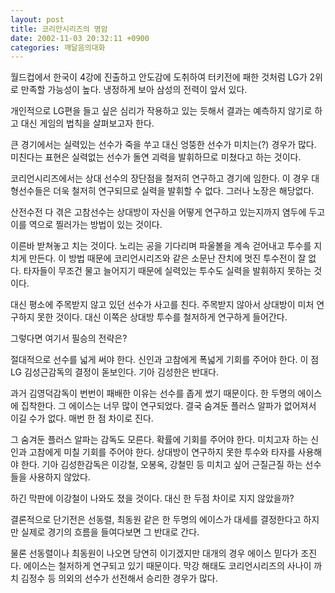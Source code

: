 ```yaml
---
layout: post
title: 코리안시리즈의 명암
date: 2002-11-03 20:32:11 +0900
categories: 깨달음의대화
---
```

월드컵에서 한국이 4강에 진출하고 안도감에 도취하여 터키전에 패한 것처럼 LG가 2위로 만족할 가능성이 높다. 냉정하게 보아 삼성의 전력이 앞서 있다.
  

  
개인적으로 LG편을 들고 싶은 심리가 작용하고 있는 듯해서 결과는 예측하지 않기로 하고 대신 게임의 법칙을 살펴보고자 한다.
  

  
큰 경기에서는 실력있는 선수가 죽을 쑤고 대신 엉뚱한 선수가 미치는(?) 경우가 많다. 미친다는 표현은 실력없는 선수가 돌연 괴력을 발휘하므로 미쳤다고 하는 것이다.
  

  
코리언시리즈에서는 상대 선수의 장단점을 철저히 연구하고 경기에 임한다. 이 경우 대형선수들은 더욱 철저히 연구되므로 실력을 발휘할 수 없다. 그러나 노장은 해당없다.
  

  
산전수전 다 겪은 고참선수는 상대방이 자신을 어떻게 연구하고 있는지까지 염두에 두고 이를 역으로 찔러가는 방법이 있는 것이다.
  

  
이른바 받쳐놓고 치는 것이다. 노리는 공을 기다리며 파울볼을 계속 걷어내고 투수를 지치게 만든다. 이 방법 때문에 코리언시리즈와 같은 소문난 잔치에 멋진 투수전이 잘 없다. 타자들이 무조건 물고 늘어지기 때문에 실력있는 투수도 실력을 발휘하지 못하는 것이다.
  

  
대신 평소에 주목받지 않고 있던 선수가 사고를 친다. 주목받지 않아서 상대방이 미처 연구하지 못한 것이다. 대신 이쪽은 상대방 투수를 철저하게 연구하게 들어간다.
  

  
그렇다면 여기서 필승의 전략은?
  

  
절대적으로 선수를 넓게 써야 한다. 신인과 고참에게 폭넓게 기회를 주어야 한다. 이 점 LG 김성근감독의 결정이 돋보인다. 기아 김성한은 반대다.
  

  
과거 김영덕감독이 번번이 패배한 이유는 선수를 좁게 썼기 때문이다. 한 두명의 에이스에 집착한다. 그 에이스는 너무 많이 연구되었다. 결국 숨겨둔 플러스 알파가 없어져서 이길 수가 없다. 매번 한 점 차이로 진다.
  

  
그 숨겨둔 플러스 알파는 감독도 모른다. 확률에 기회를 주어야 한다. 미치고자 하는 신인과 고참에게 미칠 기회를 주어야 한다. 상대방이 연구하지 못한 투수와 타자를 사용해야 한다. 기아 김성한감독은 이강철, 오봉옥, 강철민 등 미치고 싶어 근질근질 하는 선수들을 사용하지 않았다.
  

  
하긴 막판에 이강철이 나와도 졌을 것이다. 대신 한 두점 차이로 지지 않았을까?
  

  
결론적으로 단기전은 선동렬, 최동원 같은 한 두명의 에이스가 대세를 결정한다고 하지만 실제로 경기의 흐름을 들여다보면 그 반대로 간다.
  

  
물론 선동렬이나 최동원이 나오면 당연히 이기겠지만 대개의 경우 에이스 믿다가 조진다. 에이스는 철저하게 연구되고 있기 때문이다. 막강 해태도 코리언시리즈의 사나이 까치 김정수 등 의외의 선수가 선전해서 승리한 경우가 많다.